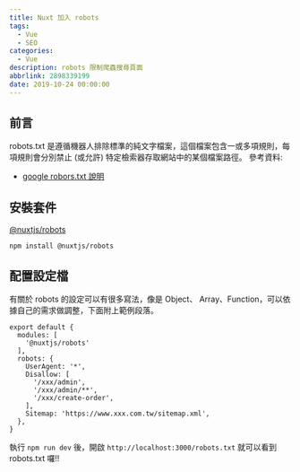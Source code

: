```yaml
---
title: Nuxt 加入 robots
tags:
  - Vue
  - SEO
categories:
  - Vue
description: robots 限制爬蟲搜尋頁面
abbrlink: 2898339199
date: 2019-10-24 00:00:00
---
```

## 前言
robots.txt 是遵循機器人排除標準的純文字檔案，這個檔案包含一或多項規則，每項規則會分別禁止 (或允許) 特定檢索器存取網站中的某個檔案路徑。
參考資料:
* [google robors.txt 說明](https://support.google.com/webmasters/answer/6062596?hl=zh-Hant)

## 安裝套件
[@nuxtjs/robots](https://github.com/nuxt-community/robots-module)
```
npm install @nuxtjs/robots
```

## 配置設定檔
有關於 robots 的設定可以有很多寫法，像是 Object、 Array、Function，可以依據自己的需求做調整，下面附上範例段落。
```
export default {
  modules: [
    '@nuxtjs/robots'
  ],
  robots: {
    UserAgent: '*',
    Disallow: [
      '/xxx/admin',
      '/xxx/admin/**',
      '/xxx/create-order',
    ],
    Sitemap: 'https://www.xxx.com.tw/sitemap.xml',
  },
}
```
執行 `npm run dev` 後，開啟 `http://localhost:3000/robots.txt` 就可以看到 robots.txt 囉!!